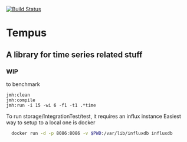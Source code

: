 [![Build Status](https://travis-ci.org/kailuowang/tempus.svg?branch=master)](https://travis-ci.org/kailuowang/tempus)

# Tempus
## A library for time series related stuff

### WIP

to benchmark

```
jmh:clean
jmh:compile
jmh:run -i 15 -wi 6 -f1 -t1 .*time
```

To run storage/IntegrationTest/test, it requires an influx instance
Easiest way to setup to a local one is docker

```bash
  docker run -d -p 8086:8086 -v $PWD:/var/lib/influxdb influxdb
```
